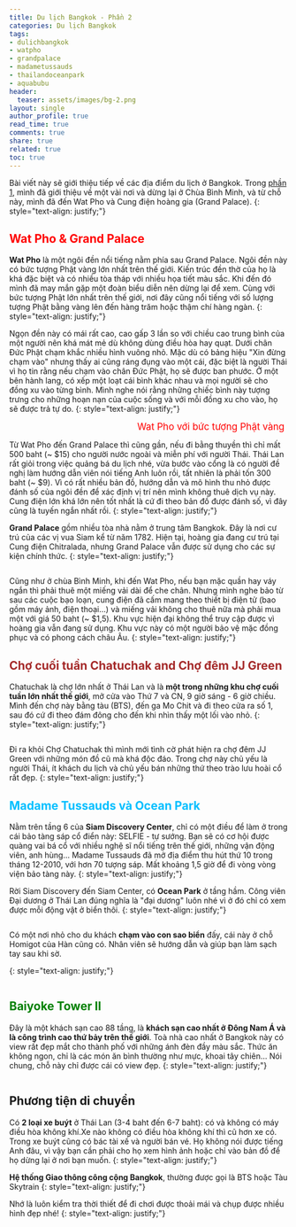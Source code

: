 ```yaml
---
title: Du lịch Bangkok - Phần 2
categories: Du lịch Bangkok
tags:
- dulichbangkok
- watpho
- grandpalace
- madametussauds
- thailandoceanpark
- aquabubu
header:
  teaser: assets/images/bg-2.png
layout: single
author_profile: true
read_time: true
comments: true
share: true
related: true
toc: true
---
```


Bài viết này sẽ giới thiệu tiếp về các địa điểm du lịch ở Bangkok. Trong <a href="http://aquabubu.com/travel/A-trip-to-Bangkok-Part-1/" target="_blank">phần 1</a>, mình đã giới thiệu về một vài nơi và dừng lại ở Chùa Bình Minh, và từ chỗ này, mình đã đến Wat Pho và Cung điện hoàng gia (Grand Palace).
{: style="text-align: justify;"}

##  <span style="color:red">  Wat Pho & Grand Palace </span>

**Wat Pho** là một ngôi đền nổi tiếng nằm phía sau Grand Palace. Ngôi đền này có bức tượng Phật vàng lớn nhất trên thế giới. Kiến trúc đền thờ của họ là khá đặc biệt và có nhiều tòa tháp với nhiều họa tiết màu sắc. Khi đến đó mình đã may mắn gặp một đoàn biểu diễn nên dừng lại để xem. Cùng với bức tượng Phật lớn nhất trên thế giới, nơi đây cũng nổi tiếng với số lượng tượng Phật bằng vàng lên đến hàng trăm hoặc thậm chí hàng ngàn.
{: style="text-align: justify;"}

Ngọn đền này có mái rất cao, cao gấp 3 lần so với chiều cao trung bình của một người nên khá mát mẻ dù không dùng điều hòa hay quạt. Dưới chân Đức Phật chạm khắc nhiều hình vuông nhỏ. Mặc dù có bảng hiệu "Xin đừng chạm vào" nhưng thấy ai cũng ráng đụng vào một cái, đặc biệt là người Thái vì họ tin rằng nếu chạm vào chân Đức Phật, họ sẽ được ban phước. Ở một bên hành lang, có xếp một loạt cái bình khác nhau và mọi người sẽ cho đồng xu vào từng bình. Mình nghe nói rằng những chiếc bình này tượng trưng cho những hoạn nạn của cuộc sống và với mỗi đồng xu cho vào, họ sẽ được trả tự do.
{: style="text-align: justify;"}

<figure style="width: 650px" class="align-center">
  <img src="{{ site.url }}{{ site.baseurl }}/assets/images/bangkok2-1.png" alt="">
  <figcaption style="font-size: 17px" align="center"> <span style="color:red"> Wat Pho với bức tượng Phật vàng </span> </figcaption>
</figure>

Từ Wat Pho đến Grand Palace thì cũng gần, nếu đi bằng thuyền thì chỉ mất 500 baht (~ $15) cho người nước ngoài và miễn phí với người Thái. Thái Lan rất giỏi trong việc quảng bá du lịch nhé, vừa bước vào cổng là có người đề nghị làm hướng dẫn viên nói tiếng Anh luôn rồi, tất nhiên là phải tốn 300 baht (~ $9). Vì có rất nhiều bản đồ, hướng dẫn và mô hình thu nhỏ được đánh số của ngôi đền để xác định vị trí nên mình không thuê dịch vụ này. Cung điện lớn khá lớn nên tốt nhất là cứ đi theo bản đồ được đánh số, vì đây cũng là tuyến ngắn nhất rồi.
{: style="text-align: justify;"}

**Grand Palace** gồm nhiều tòa nhà nằm ở trung tâm Bangkok. Đây là nơi cư trú của các vị vua Siam kể từ năm 1782. Hiện tại, hoàng gia đang cư trú tại Cung điện Chitralada, nhưng Grand Palace vẫn được sử dụng cho các sự kiện chính thức.
{: style="text-align: justify;"}

<figure style="width: 600px" class="align-center">
  <img src="{{ site.url }}{{ site.baseurl }}/assets/images/bangkok2-2.png" alt="">
  <figcaption> </figcaption>
</figure>

Cũng như ở chùa Bình Minh, khi đến Wat Pho, nếu bạn mặc quần hay váy ngắn thì phải thuê một miếng vải dài để che chân. Nhưng mình nghe bảo từ sau các cuộc bạo loạn, cung điện đã cấm mang theo thiết bị điện tử (bao gồm máy ảnh, điện thoại...) và miếng vải không cho thuê nữa mà phải mua một với giá 50 baht (~ $1,5). Khu vực hiện đại không thể truy cập được vì hoàng gia vẫn đang sử dụng. Khu vực này có một người bảo vệ mặc đồng phục và có phong cách châu Âu.
{: style="text-align: justify;"}

## <span style="color:brown"> Chợ cuối tuần Chatuchak and Chợ đêm JJ Green </span>

Chatuchak là chợ lớn nhất ở Thái Lan và là **một trong những khu chợ cuối tuần lớn nhất thế giới**, mở cửa vào Thứ 7 và CN, 9 giờ sáng - 6 giờ chiều. Mình đến chợ này bằng tàu (BTS), đến ga Mo Chit và đi theo cửa  ra số 1, sau đó cứ đi theo đám đông cho đến khi nhìn thấy một lối vào nhỏ.
{: style="text-align: justify;"}

<figure style="width: 550px" class="align-center">
  <img src="{{ site.url }}{{ site.baseurl }}/assets/images/bangkok2-3.png" alt="">
  <figcaption> </figcaption>
</figure>

Đi ra khỏi Chợ Chatuchak thì mình mới tình cờ phát hiện ra chợ đêm JJ Green với những món đồ cũ mà khá độc đáo. Trong chợ này chủ yếu là người Thái, ít khách du lịch và chủ yếu bán những thứ theo trào lưu hoài cổ rất đẹp.
{: style="text-align: justify;"}

## <span style="color:deepskyblue"> Madame Tussauds và Ocean Park </span>

Nằm trên tầng 6 của **Siam Discovery Center**, chỉ có một điều để làm ở trong cái bảo tàng sáp cổ điển này: SELFIE - tự sướng. Bạn sẽ có cơ hội được quàng vai bá cổ với nhiều nghệ sĩ nổi tiếng trên thế giới, những vận động viên, anh hùng... Madame Tussauds đã mở địa điểm thu hút thứ 10 trong tháng 12-2010, với hơn 70 tượng sáp. Mất khoảng 1,5 giờ để đi vòng vòng viện bảo tàng này.
{: style="text-align: justify;"}

Rời Siam Discovery đến Siam Center, có **Ocean Park** ở tầng hầm. Công viên Đại dương ở Thái Lan đúng nghĩa là "đại dương" luôn nhé vì ở đó chỉ có xem được mỗi động vật ở biển thôi.
{: style="text-align: justify;"}

<figure style="width: 650px" class="align-center">
  <img src="{{ site.url }}{{ site.baseurl }}/assets/images/bangkok2-4.png" alt="">
  <figcaption> </figcaption>
</figure>

Có một nơi nhỏ cho du khách **chạm vào con sao biển** đấy, cái này ở chỗ Homigot của Hàn cũng có. Nhân viên sẽ hướng dẫn và giúp bạn làm sạch tay sau khi sờ.

{: style="text-align: justify;"}

<figure style="width: 350px" class="align-center">
  <img src="{{ site.url }}{{ site.baseurl }}/assets/images/bangkok2-5.png" alt="">
  <figcaption> </figcaption>
</figure>

## <span style="color:green"> Baiyoke Tower II </span>

Đây là một khách sạn cao 88 tầng, là **khách sạn cao nhất ở Đông Nam Á và là công trình cao thứ bảy trên thế giới**. Toà nhà cao nhất ở Bangkok này có view rất đẹp mắt cho thành phố với những ánh đèn đầy màu sắc. Thức ăn không ngon, chỉ là các món ăn bình thường như mực, khoai tây chiên... Nói chung, chỗ này chỉ được cái có view đẹp.
{: style="text-align: justify;"}

<figure style="width: 550px" class="align-center">
  <img src="{{ site.url }}{{ site.baseurl }}/assets/images/bangkok2-6.png" alt="">
  <figcaption> </figcaption>
</figure>

## Phương tiện di chuyển

Có **2 loại xe buýt** ở Thái Lan (3-4 baht đến 6-7 baht): có và không có máy điều hòa không khí.Xe nào không có điều hòa không khí thì cũ hơn xe có. Trong xe buýt cũng có bác tài xế và người bán vé. Họ không nói được tiếng Anh đâu, vì vậy bạn cần phải cho họ xem hình ảnh hoặc chỉ vào bản đồ để họ dừng lại ở nơi bạn muốn.
{: style="text-align: justify;"}

**Hệ thống Giao thông công cộng Bangkok**, thường được gọi là BTS hoặc Tàu Skytrain
{: style="text-align: justify;"}

Nhớ là luôn kiểm tra thời thiết để đi chơi được thoải mái và chụp được nhiều hình đẹp nhé!
{: style="text-align: justify;"}